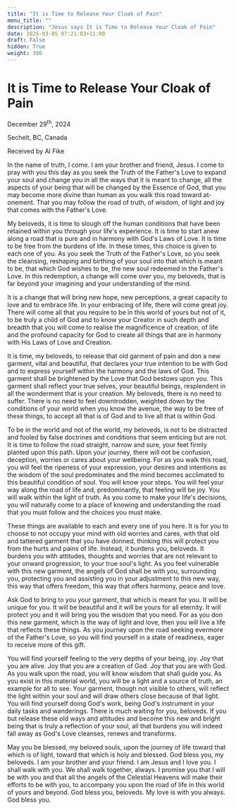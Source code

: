 ```yaml
---
title: "It is Time to Release Your Cloak of Pain"
menu_title: ""
description: "Jesus says It is Time to Release Your Cloak of Pain"
date: 2025-03-05 07:21:03+11:00
draft: False
hidden: True
weight: 386
---
```

# It is Time to Release Your Cloak of Pain 

December 29<sup>th</sup>, 2024

Sechelt, BC, Canada

Received by Al Fike 

In the name of truth, I come. I am your brother and friend, Jesus. I come to pray with you this day as you seek the Truth of the Father's Love to expand your soul and change you in all the ways that it is meant to change, all the aspects of your being that will be changed by the Essence of God, that you may become more divine than human as you walk this road toward at-onement. That you may follow the road of truth, of wisdom, of light and joy that comes with the Father's Love. 

My beloveds, it is time to slough off the human conditions that have been retained within you through your life's experience. It is time to start anew along a road that is pure and in harmony with God's Laws of Love. It is time to be free from the burdens of life. In these times, this choice is given to each one of you. As you seek the Truth of the Father's Love, so you seek the cleansing, reshaping and birthing of your soul into that which is meant to be, that which God wishes to be, the new soul redeemed in the Father's Love. In this redemption, a change will come over you, my beloveds, that is far beyond your imagining and your understanding of the mind.

It is a change that will bring new hope, new perceptions, a great capacity to love and to embrace life. In your embracing of life, there will come great joy. There will come all that you require to be in this world of yours but not of it, to be truly a child of God and to know your Creator in such depth and breadth that you will come to realise the magnificence of creation, of life and the profound capacity for God to create all things that are in harmony with His Laws of Love and Creation.

It is time, my beloveds, to release that old garment of pain and don a new garment, vital and beautiful, that declares your true intention to be with God and to express yourself within the harmony and the laws of God. This garment shall be brightened by the Love that God bestows upon you. This garment shall reflect your true selves, your beautiful beings, resplendent in all the wonderment that is your creation. My beloveds, there is no need to suffer. There is no need to feel downtrodden, weighted down by the conditions of your world when you know the avenue, the way to be free of these things, to accept all that is of God and to live all that is within God.

To be in the world and not of the world, my beloveds, is not to be distracted and fooled by false doctrines and conditions that seem enticing but are not. It is time to follow the road straight, narrow and sure, your feet firmly planted upon this path. Upon your journey, there will not be confusion, deception, worries or cares about your wellbeing. For as you walk this road, you will feel the ripeness of your expression, your desires and intentions as the wisdom of the soul predominates and the mind becomes acclimated to this beautiful condition of soul. You will know your steps. You will feel your way along the road of life and, predominantly, that feeling will be joy. You will walk within the light of truth. As you come to make your life's decisions, you will naturally come to a place of knowing and understanding the road that you must follow and the choices you must make.

These things are available to each and every one of you here. It is for you to choose to not occupy your mind with old worries and cares, with that old and tattered garment that you have donned, thinking this will protect you from the hurts and pains of life. Instead, it burdens you, beloveds. It burdens you with attitudes, thoughts and worries that are not relevant to your onward progression, to your true soul's light. As you feel vulnerable with this new garment, the angels of God shall be with you, surrounding you, protecting you and assisting you in your adjustment to this new way, this way that offers freedom, this way that offers harmony, peace and love.

Ask God to bring to you your garment, that which is meant for you. It will be unique for you. It will be beautiful and it will be yours for all eternity. It will protect you and it will bring you the wisdom that you need. For as you don this new garment, which is the way of light and love, then you will live a life that reflects these things. As you journey upon the road seeking evermore of the Father's Love, so you will find yourself in a state of readiness, eager to receive more of this gift.

You will find yourself feeling to the very depths of your being, joy. Joy that you are alive. Joy that you are a creation of God. Joy that you are with God. As you walk upon the road, you will know wisdom that shall guide you. As you exist in this material world, you will be a light and a source of truth, an example for all to see. Your garment, though not visible to others, will reflect the light within your soul and will draw others close because of that light. You will find yourself doing God's work, being God's instrument in your daily tasks and wanderings. There is much waiting for you, beloveds. If you but release these old ways and attitudes and become this new and bright being that is truly a reflection of your soul, all that burdens you will indeed fall away as God's Love cleanses, renews and transforms.

May you be blessed, my beloved souls, upon the journey of life toward that which is of light, toward that which is holy and blessed. God bless you, my beloveds. I am your brother and your friend. I am Jesus and I Iove you. I shall walk with you. We shall walk together, always. I promise you that I will be with you and that all the angels of the Celestial Heavens will make their efforts to be with you, to accompany you upon the road of life in this world of yours and beyond. God bless you, beloveds. My love is with you always. God bless you.